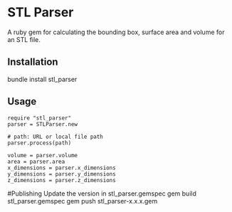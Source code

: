 # STL Parser

A ruby gem for calculating the bounding box, surface area and volume for an STL file.


## Installation
bundle install stl_parser

## Usage

	require "stl_parser"
	parser = STLParser.new

	# path: URL or local file path
	parser.process(path)
	
	volume = parser.volume
	area = parser.area
	x_dimensions = parser.x_dimensions
	y_dimensions = parser.y_dimensions
	z_dimensions = parser.z_dimensions

#Publishing
Update the version in stl_parser.gemspec
gem build stl_parser.gemspec
gem push stl_parser-x.x.x.gem
